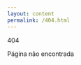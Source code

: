 ```yaml
---
layout: content
permalink: /404.html
---
```


<section class="container px-6 py-6">
  <p class="title has-text-centered has-text-white is-size-1-desktop is-spaced mt-6">
    404
  </p>
  <p class="subtitle has-text-centered has-text-white">
    Página não encontrada
  </p>
</section>
